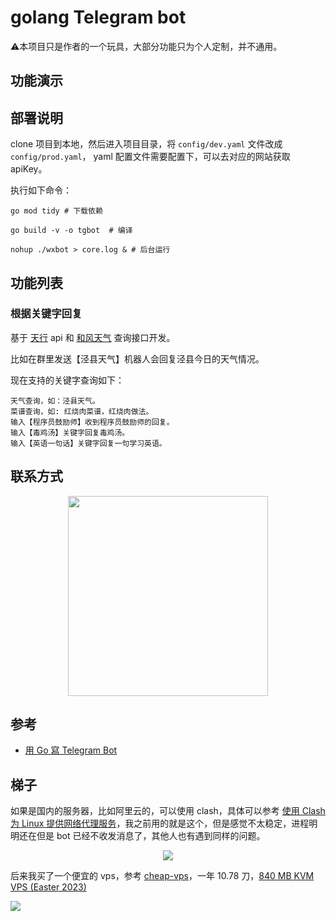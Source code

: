 # golang Telegram bot

⚠️本项目只是作者的一个玩具，大部分功能只为个人定制，并不通用。

## 功能演示

## 部署说明

clone 项目到本地，然后进入项目目录，将 `config/dev.yaml` 文件改成 `config/prod.yaml`， yaml 配置文件需要配置下，可以去对应的网站获取
apiKey。

执行如下命令：

```shell
go mod tidy # 下载依赖

go build -v -o tgbot  # 编译

nohup ./wxbot > core.log & # 后台运行
```

## 功能列表


### 根据关键字回复

基于 [天行](https://www.tianapi.com/) api 和 [和风天气](https://console.qweather.com/#/console?lang=zh) 查询接口开发。

比如在群里发送【泾县天气】机器人会回复泾县今日的天气情况。

现在支持的关键字查询如下：

```
天气查询，如：泾县天气。
菜谱查询，如: 红烧肉菜谱，红烧肉做法。
输入【程序员鼓励师】收到程序员鼓励师的回复。
输入【毒鸡汤】关键字回复毒鸡汤。
输入【英语一句话】关键字回复一句学习英语。
```

## 联系方式

<div align="center"><img src="https://cdn.xiaobinqt.cn/xiaobinqt.io/20220319/d5616bfc809a45608437f9cc94b14044.jpg?imageView2/0/interlace/1/q/50|imageslim" width=320  /></div>

## 参考

+ [用 Go 寫 Telegram Bot](https://tonypepe.com/posts/telegram/go-tg-bot)

## 梯子

如果是国内的服务器，比如阿里云的，可以使用 clash，具体可以参考 [使用 Clash 为 Linux 提供网络代理服务](https://www.ahdark.blog/som/1643.shtml)，我之前用的就是这个，但是感觉不太稳定，进程明明还在但是 bot 已经不收发消息了，其他人也有遇到同样的问题。

<div align="center"><img src="https://cdn.xiaobinqt.cn/xiaobinqt.io/20230410/3d5f57e8d752424a82bd4d89ff314982.png" width=  /></div>

后来我买了一个便宜的 vps，参考 [cheap-vps](https://renzhn.github.io/posts/cheap-vps/)，一年 10.78 刀，[840 MB KVM VPS (Easter 2023)](https://my.racknerd.com/cart.php?a=confproduct&i=0)

![](https://cdn.xiaobinqt.cn/xiaobinqt.io/20230410/9a3d07a8b57d461294db4e5e0e4b3a33.png)
